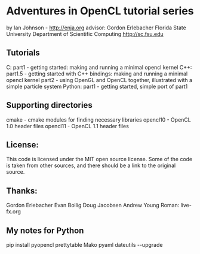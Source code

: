 Adventures in OpenCL tutorial series
====================================

by Ian Johnson - http://enja.org
advisor: Gordon Erlebacher
Florida State University Department of Scientific Computing
http://sc.fsu.edu

## Tutorials
C:
    part1 - getting started: making and running a minimal opencl kernel
C++:
    part1.5 - getting started with C++ bindings: making and running a minimal opencl kernel
    part2 - using OpenGL and OpenCL together, illustrated with a simple particle system
Python:
    part1 - getting started, simple port of part1

## Supporting directories
cmake - cmake modules for finding necessary libraries
opencl10 - OpenCL 1.0 header files
opencl11 - OpenCL 1.1 header files

## License:
This code is licensed under the MIT open source license. Some of the code is
taken from other sources, and there should be a link to the original source.


## Thanks:
Gordon Erlebacher
Evan Bollig
Doug Jacobsen
Andrew Young
Roman: live-fx.org


## My notes for Python
pip install pyopencl prettytable Mako pyaml dateutils --upgrade
